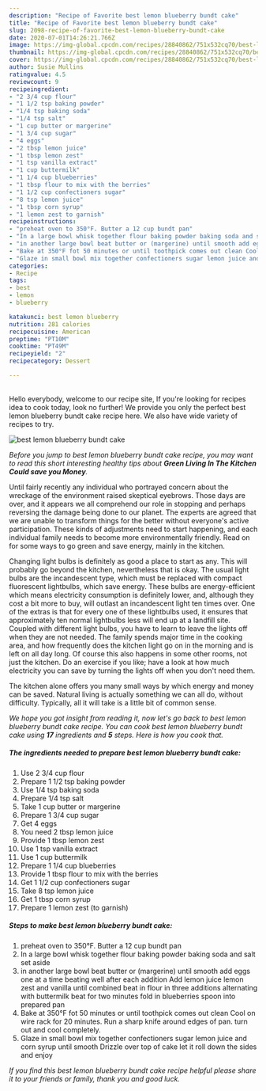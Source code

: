 ```yaml
---
description: "Recipe of Favorite best lemon blueberry bundt cake"
title: "Recipe of Favorite best lemon blueberry bundt cake"
slug: 2098-recipe-of-favorite-best-lemon-blueberry-bundt-cake
date: 2020-07-01T14:26:21.766Z
image: https://img-global.cpcdn.com/recipes/28840862/751x532cq70/best-lemon-blueberry-bundt-cake-recipe-main-photo.jpg
thumbnail: https://img-global.cpcdn.com/recipes/28840862/751x532cq70/best-lemon-blueberry-bundt-cake-recipe-main-photo.jpg
cover: https://img-global.cpcdn.com/recipes/28840862/751x532cq70/best-lemon-blueberry-bundt-cake-recipe-main-photo.jpg
author: Susie Mullins
ratingvalue: 4.5
reviewcount: 9
recipeingredient:
- "2 3/4 cup flour"
- "1 1/2 tsp baking powder"
- "1/4 tsp baking soda"
- "1/4 tsp salt"
- "1 cup butter or margerine"
- "1 3/4 cup sugar"
- "4 eggs"
- "2 tbsp lemon juice"
- "1 tbsp lemon zest"
- "1 tsp vanilla extract"
- "1 cup buttermilk"
- "1 1/4 cup blueberries"
- "1 tbsp flour to mix with the berries"
- "1 1/2 cup confectioners sugar"
- "8 tsp lemon juice"
- "1 tbsp corn syrup"
- "1 lemon zest to garnish"
recipeinstructions:
- "preheat oven to 350°F. Butter a 12 cup bundt pan"
- "In a large bowl whisk together flour baking powder baking soda and salt set aside"
- "in another large bowl beat butter or (margerine) until smooth add eggs one at a time beating well after each addition Add lemon juice lemon zest and vanilla until combined beat in flour in three additions alternating with buttermilk beat for two minutes fold in blueberries spoon into prepared pan"
- "Bake at 350°F fot 50 minutes or until toothpick comes out clean Cool on wire rack for 20 minutes. Run a sharp knife around edges of pan. turn out and cool completely."
- "Glaze in small bowl mix together confectioners sugar lemon juice and corn syrup until smooth Drizzle over top of cake let it roll down the sides and enjoy"
categories:
- Recipe
tags:
- best
- lemon
- blueberry

katakunci: best lemon blueberry 
nutrition: 281 calories
recipecuisine: American
preptime: "PT10M"
cooktime: "PT49M"
recipeyield: "2"
recipecategory: Dessert

---
```

<br>
Hello everybody, welcome to our recipe site, If you're looking for recipes idea to cook today, look no further! We provide you only the perfect best lemon blueberry bundt cake recipe here. We also have wide variety of recipes to try.
<br>


![best lemon blueberry bundt cake](https://img-global.cpcdn.com/recipes/28840862/751x532cq70/best-lemon-blueberry-bundt-cake-recipe-main-photo.jpg)

<i>Before you jump to best lemon blueberry bundt cake recipe, you may want to read this short interesting healthy tips about 
<strong>Green Living In The Kitchen Could save you Money</strong>.</i>
</br>

Until fairly recently any individual who portrayed concern about the wreckage of the environment raised skeptical eyebrows. Those days are over, and it appears we all comprehend our role in stopping and perhaps reversing the damage being done to our planet. The experts are agreed that we are unable to transform things for the better without everyone's active participation. These kinds of adjustments need to start happening, and each individual family needs to become more environmentally friendly. Read on for some ways to go green and save energy, mainly in the kitchen.

Changing light bulbs is definitely as good a place to start as any. This will probably go beyond the kitchen, nevertheless that is okay. The usual light bulbs are the incandescent type, which must be replaced with compact fluorescent lightbulbs, which save energy. These bulbs are energy-efficient which means electricity consumption is definitely lower, and, although they cost a bit more to buy, will outlast an incandescent light ten times over. One of the extras is that for every one of these lightbulbs used, it ensures that approximately ten normal lightbulbs less will end up at a landfill site. Coupled with different light bulbs, you have to learn to leave the lights off when they are not needed. The family spends major time in the cooking area, and how frequently does the kitchen light go on in the morning and is left on all day long. Of course this also happens in some other rooms, not just the kitchen. Do an exercise if you like; have a look at how much electricity you can save by turning the lights off when you don't need them.

The kitchen alone offers you many small ways by which energy and money can be saved. Natural living is actually something we can all do, without difficulty. Typically, all it will take is a little bit of common sense.


<i>We hope you got insight from reading it, now let's go back to best lemon blueberry bundt cake recipe. You can cook best lemon blueberry bundt cake using <strong>17</strong> ingredients and <strong>5</strong> steps. Here is how you cook that.
</i>

##### The ingredients needed to prepare best lemon blueberry bundt cake:

1. Use 2 3/4 cup flour
1. Prepare 1 1/2 tsp baking powder
1. Use 1/4 tsp baking soda
1. Prepare 1/4 tsp salt
1. Take 1 cup butter or margerine
1. Prepare 1 3/4 cup sugar
1. Get 4 eggs
1. You need 2 tbsp lemon juice
1. Provide 1 tbsp lemon zest
1. Use 1 tsp vanilla extract
1. Use 1 cup buttermilk
1. Prepare 1 1/4 cup blueberries
1. Provide 1 tbsp flour to mix with the berries
1. Get 1 1/2 cup confectioners sugar
1. Take 8 tsp lemon juice
1. Get 1 tbsp corn syrup
1. Prepare 1 lemon zest (to garnish)


##### Steps to make best lemon blueberry bundt cake:

1. preheat oven to 350°F. Butter a 12 cup bundt pan
1. In a large bowl whisk together flour baking powder baking soda and salt set aside
1. in another large bowl beat butter or (margerine) until smooth add eggs one at a time beating well after each addition Add lemon juice lemon zest and vanilla until combined beat in flour in three additions alternating with buttermilk beat for two minutes fold in blueberries spoon into prepared pan
1. Bake at 350°F fot 50 minutes or until toothpick comes out clean Cool on wire rack for 20 minutes. Run a sharp knife around edges of pan. turn out and cool completely.
1. Glaze in small bowl mix together confectioners sugar lemon juice and corn syrup until smooth Drizzle over top of cake let it roll down the sides and enjoy


<i>If you find this best lemon blueberry bundt cake recipe helpful please share it to your friends or family, thank you and good luck.</i>
